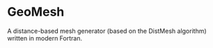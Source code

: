 # GeoMesh
A distance-based mesh generator (based on the DistMesh algorithm) written in modern Fortran.
